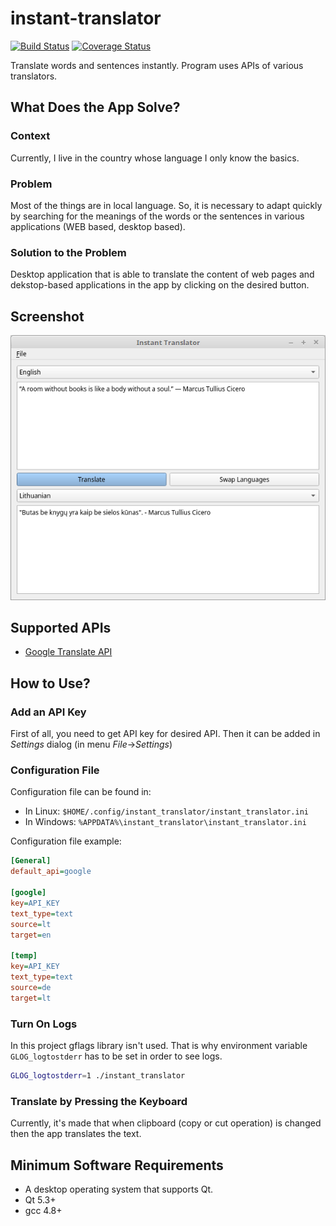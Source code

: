 # instant-translator
[![Build Status](https://travis-ci.org/ugnelis/instant-translator.svg?branch=master)](https://travis-ci.org/ugnelis/instant-translator)
[![Coverage Status](https://coveralls.io/repos/github/ugnelis/instant-translator/badge.svg?branch=master)](https://coveralls.io/github/ugnelis/instant-translator?branch=master)

Translate words and sentences instantly. Program uses APIs of various translators.

## What Does the App Solve?
### Context
Currently, I live in the country whose language I only know the basics.

### Problem
Most of the things are in local language. So, it is necessary to adapt quickly by searching for the meanings of the words or the sentences in various applications (WEB based, desktop based).

### Solution to the Problem
Desktop application that is able to translate the content of web pages and dekstop-based applications in the app by clicking on the desired button.

## Screenshot
![Screenshot](screenshot.png)

## Supported APIs
* [Google Translate API](https://cloud.google.com/translate/)

## How to Use?
### Add an API Key
First of all, you need to get API key for desired API. Then it can be added in *Settings* dialog (in menu *File*->*Settings*)

### Configuration File
Configuration file can be found in:
* In Linux: `$HOME/.config/instant_translator/instant_translator.ini`
* In Windows: `%APPDATA%\instant_translator\instant_translator.ini`

Configuration file example:
``` ini
[General]
default_api=google

[google]
key=API_KEY
text_type=text
source=lt
target=en

[temp]
key=API_KEY
text_type=text
source=de
target=lt
```

### Turn On Logs
In this project gflags library isn't used. That is why environment variable `GLOG_logtostderr` has to be set in order to see logs.
```bash
GLOG_logtostderr=1 ./instant_translator
```

### Translate by Pressing the Keyboard
Currently, it's made that when clipboard (copy or cut operation) is changed then the app translates the text.

## Minimum Software Requirements
* A desktop operating system that supports Qt.
* Qt 5.3+
* gcc 4.8+
